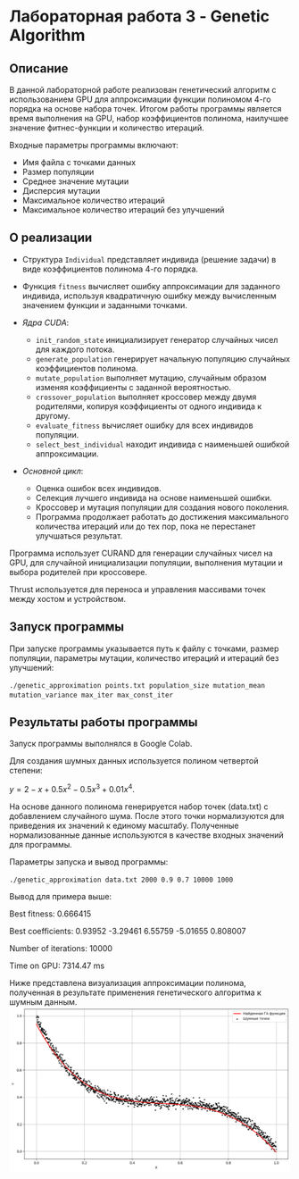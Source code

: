 # Лабораторная работа 3 -  Genetic Algorithm

## Описание 
В данной лабораторной работе реализован генетический алгоритм с использованием GPU для аппроксимации функции полиномом 4-го порядка на основе набора точек. Итогом работы программы является время выполнения на GPU, набор коэффициентов полинома, наилучшее значение фитнес-функции и количество итераций.

Входные параметры программы включают:

- Имя файла с точками данных
- Размер популяции
- Среднее значение мутации
- Дисперсия мутации
- Максимальное количество итераций
- Максимальное количество итераций без улучшений

## О реализации

- Структура `Individual` представляет индивида (решение задачи) в виде коэффициентов полинома 4-го порядка.
- Функция `fitness` вычисляет ошибку аппроксимации для заданного индивида, используя квадратичную ошибку между вычисленным значением функции и заданными точками.

- *Ядра CUDA*:
  - `init_random_state` инициализирует генератор случайных чисел для каждого потока.
  - `generate_population` генерирует начальную популяцию случайных коэффициентов полинома.
  - `mutate_population` выполняет мутацию, случайным образом изменяя коэффициенты с заданной вероятностью.
  - `crossover_population` выполняет кроссовер между двумя родителями, копируя коэффициенты от одного индивида к другому.
  - `evaluate_fitness` вычисляет ошибку для всех индивидов популяции.
  - `select_best_individual` находит индивида с наименьшей ошибкой аппроксимации.

- *Основной цикл*:
  - Оценка ошибок всех индивидов.
  - Селекция лучшего индивида на основе наименьшей ошибки.
  - Кроссовер и мутация популяции для создания нового поколения.
  - Программа продолжает работать до достижения максимального количества итераций или до тех пор, пока не перестанет улучшаться результат.

Программа использует CURAND для генерации случайных чисел на GPU, для случайной инициализации популяции, выполнения мутации и выбора родителей при кроссовере. 

Thrust используется для переноса и управления массивами точек между хостом и устройством.


## Запуск программы

При запуске программы указывается путь к файлу с точками, размер популяции, параметры мутации, количество итераций и итераций без улучшений:

`./genetic_approximation points.txt population_size mutation_mean mutation_variance max_iter max_const_iter
`

## Результаты работы программы

Запуск программы выполнялся в Google Colab.


Для создания шумных данных используется полином четвертой степени:

$y = 2 - x + 0.5x^2 - 0.5x^3 + 0.01x^4$.

На основе данного полинома генерируется набор точек (data.txt) с добавлением случайного шума. После этого точки нормализуются для приведения их значений к единому масштабу. Полученные нормализованные данные используются в качестве входных значений для программы.

Параметры запуска и вывод программы:

`./genetic_approximation data.txt 2000 0.9 0.7 10000 1000`

Вывод для примера выше:

Best fitness: 0.666415

Best coefficients: 0.93952 -3.29461 6.55759 -5.01655 0.808007 

Number of iterations: 10000

Time on GPU: 7314.47 ms

Ниже представлена визуализация аппроксимации полинома, полученная в результате применения генетического алгоритма к шумным данным.
![](genalg_chart.png)



